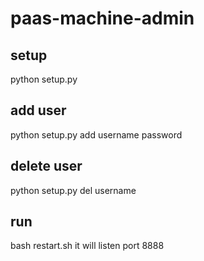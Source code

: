 paas-machine-admin
==================
## setup
python setup.py

## add user
python setup.py add username password

## delete user
python setup.py del username

## run 
bash restart.sh
it will listen port 8888
